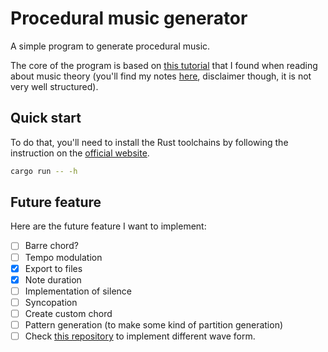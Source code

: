 # Procedural music generator

A simple program to generate procedural music.

The core of the program is based on [this tutorial](https://dev.to/deciduously/teaching-numbers-how-to-sing-3c8l) that I found when reading about music theory (you'll find my notes [here](MusicTheoryNotes.md), disclaimer though, it is not very well structured).

## Quick start

To do that, you'll need to install the Rust toolchains by following the instruction on the [official website](https://www.rust-lang.org/tools/install).

```bash
cargo run -- -h
```

## Future feature

Here are the future feature I want to implement:
- [ ] Barre chord?
- [ ] Tempo modulation
- [x] Export to files
- [x] Note duration
- [ ] Implementation of silence
- [ ] Syncopation
- [ ] Create custom chord
- [ ] Pattern generation (to make some kind of partition generation)
- [ ] Check [this repository](https://github.com/andyherbert/ansiterm/tree/main/basic_waves/src) to implement different wave form.
